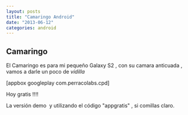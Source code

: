 ```yaml
---
layout: posts
title: "Camaringo Android"
date: "2013-06-12"
categories: android
---
```


## Camaringo

El Camaringo es para mi pequeño Galaxy S2 , con su camara anticuada ,  vamos a darle un poco de _vidilla_

\[appbox googleplay com.perracolabs.cpd\]

Hoy gratis !!!!

La versión demo  y utilizando el código "appgratis" , si comillas claro.
